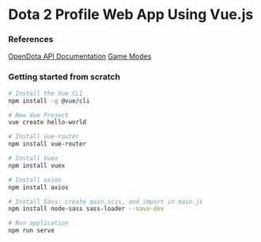 # Dota 2 Profile Web App Using Vue.js

### References
[OpenDota API Documentation](https://docs.opendota.com)
[Game Modes](https://github.com/odota/dotaconstants/blob/master/json/game_mode.json)

### Getting started from scratch
```bash
# Install the Vue CLI
npm install -g @vue/cli

# New Vue Project
vue create hello-world

# Install vue-router
npm install vue-router

# Install Vuex
npm install vuex

# Install axios
npm install axios

# Install Sass: create main.scss, and import in main.js
npm install node-sass sass-loader --save-dev

# Run application
npm run serve

```